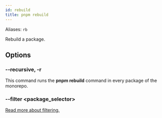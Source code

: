 ```yaml
---
id: rebuild
title: pnpm rebuild
---
```


Aliases: `rb`

Rebuild a package.

## Options

### --recursive, -r

This command runs the **pnpm rebuild** command in every package of the monorepo.

### --filter &lt;package_selector\>

[Read more about filtering.](../filtering)
